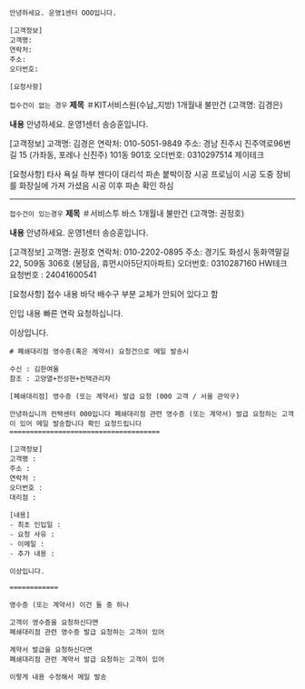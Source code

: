 ```
안녕하세요. 운영1센터 OOO입니다. 

[고객정보] 
고객명:
연락처: 
주소: 
오더번호: 

[요청사항]

```

`접수건이 없는 경우`
**제목**
＃KIT서비스원(수납_지방) 1개월내 불만건 (고객명: 김경은)

**내용**
안녕하세요. 운영1센터 송승훈입니다. 

[고객정보] 
고객명: 김경은
연락처: 010-5051-9849
주소: 경남 진주시 진주역로96번길 15 (가좌동, 포레나 신진주) 101동 901호
오더번호: 0310297514 제이테크

[요청사항]
타사 욕실 하부 젠다이 대리석 파손
붙박이장 시공 프로님이 시공 도중 장비를 화장실에 가져 가셨음
시공 이후 파손 확인 하심


---

`접수건이 있는경우`
**제목**
＃서비스투 바스 1개월내 불만건 (고객명: 권정호)

**내용**
안녕하세요. 운영1센터 송승훈입니다. 

[고객정보] 
고객명: 권정호
연락처: 010-2202-0895
주소: 경기도 화성시 동화역말길 22, 509동 306호 (봉담읍, 휴먼시아5단지아파트)
오더번호: 0310287160 HW테크
요청번호 : 24041600541

[요청사항]
접수 내용
바닥 배수구 부분 교체가 안되어 있다고 함

인입 내용
빠른 연락 요청하십니다.

이상입니다.

```
# 폐쇄대리점 영수증(혹은 계약서) 요청건으로 메일 발송시 

수신 : 김한여울 
참조 : 고양열+전성현+컨택관리자 

[폐쇄대리점] 영수증 (또는 계약서) 발급 요청 (000 고객 / 서울 관악구) 

안녕하십니까 컨택센터 000입니다 폐쇄대리점 관련 영수증 (또는 계약서) 발급 요청하는 고객이 있어 메일 발송합니다 확인 요청드립니다 ===================================== 

[고객정보] 
고객명 : 
주소 : 
연락처 : 
오더번호 : 
대리점 : 

[내용] 
- 최초 인입일 : 
- 요청 사유 : 
- 이메일 : 
- 추가 내용 : 

이상입니다. 

============ 
 
영수증 (또는 계약서) 이건 둘 중 하나 
 
고객이 영수증을 요청하신다면 
폐쇄대리점 관련 영수증 발급 요청하는 고객이 있어

계약서 발급을 요청하신다면 
폐쇄대리점 관련 계약서 발급 요청하는 고객이 있어 

이렇게 내용 수정해서 메일 발송
```


